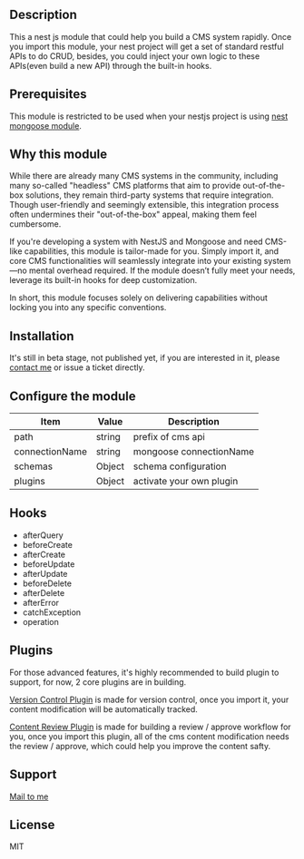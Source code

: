 ## Description

This a nest js module that could help you build a CMS system rapidly. Once you import this module, your nest project will get a set of standard restful APIs to do CRUD, besides, you could inject your own logic to these APIs(even build a new API) through the built-in hooks.
## Prerequisites

This module is restricted to be used when your nestjs project is using [nest mongoose module](https://docs.nestjs.com/techniques/mongodb).

## Why this module

While there are already many CMS systems in the community, including many so-called "headless" CMS platforms that aim to provide out-of-the-box solutions, they remain third-party systems that require integration. Though user-friendly and seemingly extensible, this integration process often undermines their "out-of-the-box" appeal, making them feel cumbersome.

If you're developing a system with NestJS and Mongoose and need CMS-like capabilities, this module is tailor-made for you. Simply import it, and core CMS functionalities will seamlessly integrate into your existing system—no mental overhead required. If the module doesn’t fully meet your needs, leverage its built-in hooks for deep customization.

In short, this module focuses solely on delivering capabilities without locking you into any specific conventions.

## Installation

It's still in beta stage, not published yet, if you are interested in it, please [contact me](mailto:felismargarita@hotmail.com) or issue a ticket directly.

## Configure the module

| Item | Value | Description |
|-------|------|-------|
| path | string | prefix of cms api |
| connectionName | string | mongoose connectionName |
|schemas|Object|schema configuration|
|plugins|Object|activate your own plugin|

## Hooks
* afterQuery
* beforeCreate
* afterCreate
* beforeUpdate
* afterUpdate
* beforeDelete
* afterDelete
* afterError
* catchException
* operation

## Plugins

For those advanced features, it's highly recommended to build plugin to support, for now, 2 core plugins are in building.

[Version Control Plugin]() is made for version control, once you import it, your content modification will be automatically tracked.

[Content Review Plugin]() is made for building a review / approve workflow for you, once you import this plugin, all of the cms content modification needs the review / approve, which could help you improve the content safty.

## Support

[Mail to me](mailto:felismargarita@hotmail.com)


## License

MIT
